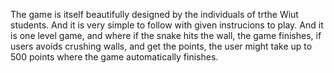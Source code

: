 The game is itself beautifully designed by the individuals of trthe Wiut students. And it is very simple to follow with given instrucions to play. And it is one level game, and where if the snake hits the wall, the game finishes, if users avoids crushing walls, and get the points, the user might take up to 500 points where the game automatically finishes.

